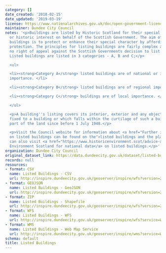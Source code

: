 ```yaml
---
category: []
date_created: '2018-02-15'
date_updated: '2019-03-19'
license: https://www.nationalarchives.gov.uk/doc/open-government-licence/version/3/
maintainer: Dundee City Council
notes: '<p>Buildings are listed by Historic Scotland for their special architectural
  or historic interest on behalf of the Scottish Government. The aim of listing such
  buildings is to protect or enhance their special character by affording them statutory
  protection. The principles for listing buildings are fairly complex and there is
  no right of appeal against the Scottish Governments decision to list a property.
  Listed buildings are listed in 3 categories - A, B and C;</p>

  <ul>

  <li><strong>Category A</strong> listed buildings are of national or international
  importance. </li>

  <li><strong>Category B</strong> listed buildings are of regional importance. </li>

  <li><strong>Category C</strong> buildings are of local importance. </li>

  </ul>

  <p>A building''s listing covers its interior, exterior and any object or structure
  fixed to a building or which falls within the curtilage of such a building, forming
  part of the land since before 1 July 1948.</p>

  <p>Visit the Council website for information about <a href="Further information
  on listed buildings can be found on the">listed buildings and the planning process</a>.  You
  can also visit <a href="https://www.historicenvironment.scot/advice-and-support/listing-scheduling-and-designations/listed-buildings/search-for-a-listed-building/">Historic
  Environment Scotland for national data</a> on listed buildings.</p>'
organization: Dundee City Council
original_dataset_link: https://data.dundeecity.gov.uk/dataset/listed-buildings
records: null
resources:
- format: CSV
  name: Listed Buildings - CSV
  url: http://inspire.dundeecity.gov.uk/geoserver/inspire/wfs?version=2.0.0&service=wfs&request=GetFeature&typeName=inspire:LISTEDBUILDINGS&outputFormat=csv
- format: GEOJSON
  name: Listed Buildings - GeoJSON
  url: http://inspire.dundeecity.gov.uk/geoserver/inspire/wfs?version=2.0.0&service=wfs&request=GetFeature&typeName=inspire:LISTEDBUILDINGS&outputFormat=application/json&srsName=EPSG:4326
- format: ZIP
  name: Listed Buildings - Shapefile
  url: http://inspire.dundeecity.gov.uk/geoserver/inspire/wfs?version=2.0.0&service=wfs&request=GetFeature&typeName=inspire:LISTEDBUILDINGS&outputFormat=SHAPE-ZIP
- format: WFS
  name: Listed Buildings - WFS
  url: http://inspire.dundeecity.gov.uk/geoserver/inspire/wfs?service=WFS&version=2.0.0&request=getCapabilities
- format: WMS
  name: Listed Buildings - Web Map Service
  url: http://inspire.dundeecity.gov.uk/geoserver/inspire/wms?service=Wms&version=1.3.0&request=getCapabilities
schema: default
title: Listed Buildings
---
```

